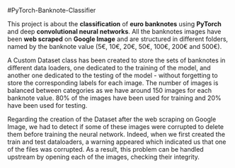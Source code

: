 #PyTorch-Banknote-Classifier

This project is about the **classification** of **euro banknotes** using **PyTorch** and deep **convolutional neural networks**. All the banknotes images have been **web scraped** on **Google Image** and are structured in different folders, named by the banknote value (5€, 10€, 20€, 50€, 100€, 200€ and 500€).

A Custom Dataset class has been created to store the sets of banknotes in different data loaders, one dedicated to the training of the model, and another one dedicated to the testing of the model - without forgetting to store the corresponding labels for each image. The number of images is balanced between categories as we have around 150 images for each banknote value. 80% of the images have been used for training and 20% have been used for testing.

Regarding the creation of the Dataset after the web scraping on Google Image, we had to detect if some of these images were corrupted to delete them before training the neural network. Indeed, when we first created the train and test dataloaders, a warning appeared which indicated us that one of the files was corrupted. As a result, this problem can be handled upstream by opening each of the images, checking their integrity.